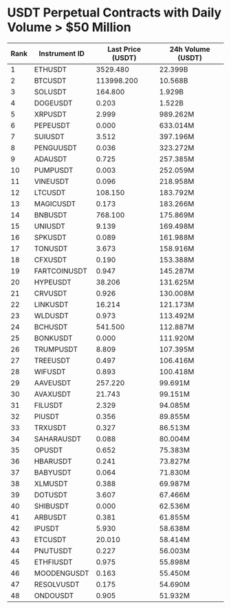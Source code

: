 # USDT Perpetual Contracts with Daily Volume > $50 Million

| Rank | Instrument ID | Last Price (USDT) | 24h Volume (USDT) |
|------|---------------|-------------------|-------------------|
| 1 | ETHUSDT | 3529.480 | 22.399B |
| 2 | BTCUSDT | 113998.200 | 10.568B |
| 3 | SOLUSDT | 164.800 | 1.929B |
| 4 | DOGEUSDT | 0.203 | 1.522B |
| 5 | XRPUSDT | 2.999 | 989.262M |
| 6 | PEPEUSDT | 0.000 | 633.014M |
| 7 | SUIUSDT | 3.512 | 397.196M |
| 8 | PENGUUSDT | 0.036 | 323.272M |
| 9 | ADAUSDT | 0.725 | 257.385M |
| 10 | PUMPUSDT | 0.003 | 252.059M |
| 11 | VINEUSDT | 0.096 | 218.958M |
| 12 | LTCUSDT | 108.150 | 183.792M |
| 13 | MAGICUSDT | 0.173 | 183.266M |
| 14 | BNBUSDT | 768.100 | 175.869M |
| 15 | UNIUSDT | 9.139 | 169.498M |
| 16 | SPKUSDT | 0.089 | 161.988M |
| 17 | TONUSDT | 3.673 | 158.916M |
| 18 | CFXUSDT | 0.190 | 153.388M |
| 19 | FARTCOINUSDT | 0.947 | 145.287M |
| 20 | HYPEUSDT | 38.206 | 131.625M |
| 21 | CRVUSDT | 0.926 | 130.008M |
| 22 | LINKUSDT | 16.214 | 121.173M |
| 23 | WLDUSDT | 0.973 | 113.492M |
| 24 | BCHUSDT | 541.500 | 112.887M |
| 25 | BONKUSDT | 0.000 | 111.920M |
| 26 | TRUMPUSDT | 8.809 | 107.395M |
| 27 | TREEUSDT | 0.497 | 106.416M |
| 28 | WIFUSDT | 0.893 | 100.418M |
| 29 | AAVEUSDT | 257.220 | 99.691M |
| 30 | AVAXUSDT | 21.743 | 99.151M |
| 31 | FILUSDT | 2.329 | 94.085M |
| 32 | PIUSDT | 0.356 | 89.855M |
| 33 | TRXUSDT | 0.327 | 86.513M |
| 34 | SAHARAUSDT | 0.088 | 80.004M |
| 35 | OPUSDT | 0.652 | 75.383M |
| 36 | HBARUSDT | 0.241 | 73.827M |
| 37 | BABYUSDT | 0.064 | 71.830M |
| 38 | XLMUSDT | 0.388 | 69.987M |
| 39 | DOTUSDT | 3.607 | 67.466M |
| 40 | SHIBUSDT | 0.000 | 62.536M |
| 41 | ARBUSDT | 0.381 | 61.855M |
| 42 | IPUSDT | 5.930 | 58.638M |
| 43 | ETCUSDT | 20.010 | 58.414M |
| 44 | PNUTUSDT | 0.227 | 56.003M |
| 45 | ETHFIUSDT | 0.975 | 55.898M |
| 46 | MOODENGUSDT | 0.163 | 55.450M |
| 47 | RESOLVUSDT | 0.175 | 54.690M |
| 48 | ONDOUSDT | 0.905 | 51.932M |
